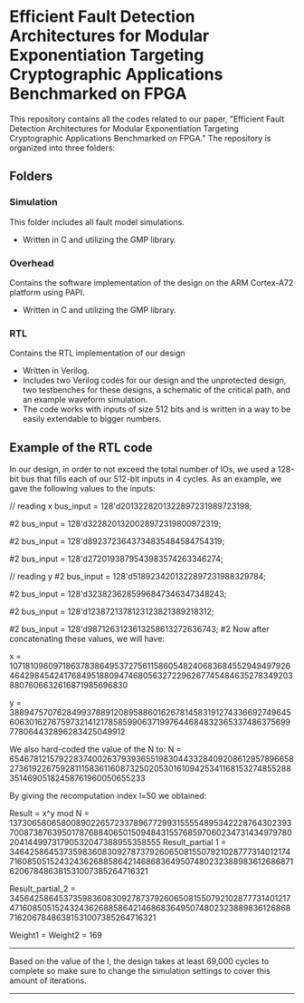 # Efficient Fault Detection Architectures for Modular Exponentiation Targeting Cryptographic Applications Benchmarked on FPGA

This repository contains all the codes related to our paper, "Efficient Fault Detection Architectures for Modular Exponentiation Targeting Cryptographic Applications Benchmarked on FPGA." The repository is organized into three folders:

## Folders

### Simulation
This folder includes all fault model simulations. 
- Written in C and utilizing the GMP library.

### Overhead
Contains the software implementation of the design on the ARM Cortex-A72 platform using PAPI.
- Written in C and utilizing the GMP library.

### RTL
Contains the RTL implementation of our design
- Written in Verilog.
- Includes two Verilog codes for our design and the unprotected design, two testbenches for these designs, a schematic of the critical path, and an example waveform simulation.
- The code works with inputs of size 512 bits and is written in a way to be easily extendable to bigger numbers.

## Example of the RTL code

In our design, in order to not exceed the total number of IOs, we used a 128-bit bus that fills each of our 512-bit inputs in 4 cycles. As an example, we gave the following values to the inputs:

// reading x
bus_input = 128'd2013228201322897231989723198;

#2 bus_input = 128'd3228201320028972319800972319; 

#2 bus_input = 128'd8923723643734835484584754319; 

#2 bus_input = 128'd2720193879543983574263346274; 

// reading y
#2 bus_input = 128'd5189234201322897231988329784; 

#2 bus_input = 128'd3238236285996847346347348243;

#2 bus_input = 128'd1238721378123123821389218312; 

#2 bus_input = 128'd9871263123613258613272636743; 
#2
Now after concatenating these values, we will have:

x = 107181096097186378386495372756115860548240683684552949497926464298454241768495188094746805632722962677454846352783492038807606632616871985696830

y = 388947570762849937889120895886016267814583191274336692749645606301627675973214121785859906371997644684832365337486375699778064432896283425049912

We also hard-coded the value of the N to:
N = 6546781215792283740026379393655198304433284092086129578966582736192267592811158361160873250205301610942534116815327485528835146905182458761960050655233

By giving the recomputation index l=50 we obtained:

Result = x^y mod N = 1373065806580089022657233789677299315555489534222876430239370087387639501787688406501509484315576859706023473143497978020414499731790532047388955358555
Result_partial 1 = 346425864537359836083092787379260650815507921028777314012174716085051524324362688586421468683649507480232388983612686871620678486381531007385264716321

Result_partial_2 = 3456425864537359836083092787379260650815507921028777314012174716085051524324362688586421468683649507480232388983612686871620678486381531007385264716321

Weight1 = Weight2 = 169

***************************************************************************************************************************************
Based on the value of the l, the design takes at least 69,000 cycles to complete so make sure to change the simulation settings to cover this amount of iterations.
***************************************************************************************************************************************
